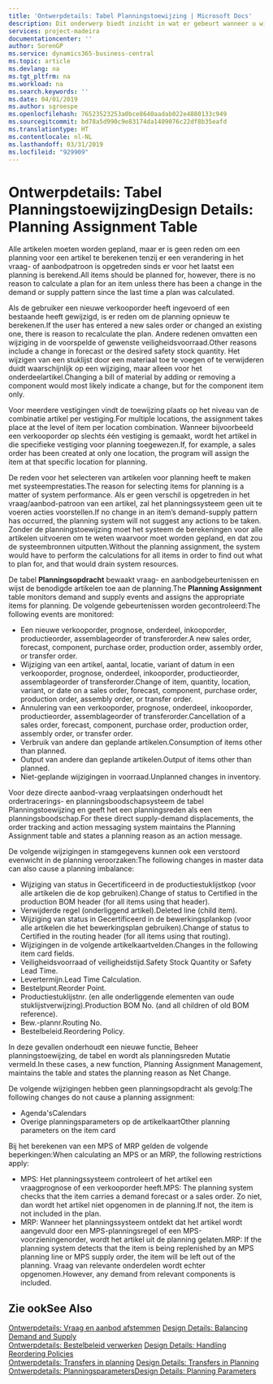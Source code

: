 ```yaml
---
title: 'Ontwerpdetails: Tabel Planningstoewijzing | Microsoft Docs'
description: Dit onderwerp biedt inzicht in wat er gebeurt wanneer u wijzigt hoe u plant voor een artikel.
services: project-madeira
documentationcenter: ''
author: SorenGP
ms.service: dynamics365-business-central
ms.topic: article
ms.devlang: na
ms.tgt_pltfrm: na
ms.workload: na
ms.search.keywords: ''
ms.date: 04/01/2019
ms.author: sgroespe
ms.openlocfilehash: 76523523253a0bce8640aadab022e4880133c949
ms.sourcegitcommit: bd78a5d990c9e83174da1409076c22df8b35eafd
ms.translationtype: HT
ms.contentlocale: nl-NL
ms.lasthandoff: 03/31/2019
ms.locfileid: "929909"
---
```

# <a name="design-details-planning-assignment-table"></a><span data-ttu-id="d5c9b-103">Ontwerpdetails: Tabel Planningstoewijzing</span><span class="sxs-lookup"><span data-stu-id="d5c9b-103">Design Details: Planning Assignment Table</span></span>
<span data-ttu-id="d5c9b-104">Alle artikelen moeten worden gepland, maar er is geen reden om een planning voor een artikel te berekenen tenzij er een verandering in het vraag- of aanbodpatroon is opgetreden sinds er voor het laatst een planning is berekend.</span><span class="sxs-lookup"><span data-stu-id="d5c9b-104">All items should be planned for, however, there is no reason to calculate a plan for an item unless there has been a change in the demand or supply pattern since the last time a plan was calculated.</span></span>  

<span data-ttu-id="d5c9b-105">Als de gebruiker een nieuwe verkooporder heeft ingevoerd of een bestaande heeft gewijzigd, is er reden om de planning opnieuw te berekenen.</span><span class="sxs-lookup"><span data-stu-id="d5c9b-105">If the user has entered a new sales order or changed an existing one, there is reason to recalculate the plan.</span></span> <span data-ttu-id="d5c9b-106">Andere redenen omvatten een wijziging in de voorspelde of gewenste veiligheidsvoorraad.</span><span class="sxs-lookup"><span data-stu-id="d5c9b-106">Other reasons include a change in forecast or the desired safety stock quantity.</span></span> <span data-ttu-id="d5c9b-107">Het wijzigen van een stuklijst door een materiaal toe te voegen of te verwijderen duidt waarschijnlijk op een wijziging, maar alleen voor het onderdeelartikel.</span><span class="sxs-lookup"><span data-stu-id="d5c9b-107">Changing a bill of material by adding or removing a component would most likely indicate a change, but for the component item only.</span></span>  

<span data-ttu-id="d5c9b-108">Voor meerdere vestigingen vindt de toewijzing plaats op het niveau van de combinatie artikel per vestiging.</span><span class="sxs-lookup"><span data-stu-id="d5c9b-108">For multiple locations, the assignment takes place at the level of item per location combination.</span></span> <span data-ttu-id="d5c9b-109">Wanneer bijvoorbeeld een verkooporder op slechts één vestiging is gemaakt, wordt het artikel in die specifieke vestiging voor planning toegewezen.</span><span class="sxs-lookup"><span data-stu-id="d5c9b-109">If, for example, a sales order has been created at only one location, the program will assign the item at that specific location for planning.</span></span>  

<span data-ttu-id="d5c9b-110">De reden voor het selecteren van artikelen voor planning heeft te maken met systeemprestaties.</span><span class="sxs-lookup"><span data-stu-id="d5c9b-110">The reason for selecting items for planning is a matter of system performance.</span></span> <span data-ttu-id="d5c9b-111">Als er geen verschil is opgetreden in het vraag/aanbod-patroon van een artikel, zal het planningssysteem geen uit te voeren acties voorstellen.</span><span class="sxs-lookup"><span data-stu-id="d5c9b-111">If no change in an item’s demand-supply pattern has occurred, the planning system will not suggest any actions to be taken.</span></span> <span data-ttu-id="d5c9b-112">Zonder de planningstoewijzing moet het systeem de berekeningen voor alle artikelen uitvoeren om te weten waarvoor moet worden gepland, en dat zou de systeembronnen uitputten.</span><span class="sxs-lookup"><span data-stu-id="d5c9b-112">Without the planning assignment, the system would have to perform the calculations for all items in order to find out what to plan for, and that would drain system resources.</span></span>  

<span data-ttu-id="d5c9b-113">De tabel **Planningsopdracht** bewaakt vraag- en aanbodgebeurtenissen en wijst de benodigde artikelen toe aan de planning.</span><span class="sxs-lookup"><span data-stu-id="d5c9b-113">The **Planning Assignment** table monitors demand and supply events and assigns the appropriate items for planning.</span></span> <span data-ttu-id="d5c9b-114">De volgende gebeurtenissen worden gecontroleerd:</span><span class="sxs-lookup"><span data-stu-id="d5c9b-114">The following events are monitored:</span></span>  

* <span data-ttu-id="d5c9b-115">Een nieuwe verkooporder, prognose, onderdeel, inkooporder, productieorder, assemblageorder of transferorder.</span><span class="sxs-lookup"><span data-stu-id="d5c9b-115">A new sales order, forecast, component, purchase order, production order, assembly order, or transfer order.</span></span>  
* <span data-ttu-id="d5c9b-116">Wijziging van een artikel, aantal, locatie, variant of datum in een verkooporder, prognose, onderdeel, inkooporder, productieorder, assemblageorder of transferorder.</span><span class="sxs-lookup"><span data-stu-id="d5c9b-116">Change of item, quantity, location, variant, or date on a sales order, forecast, component, purchase order, production order, assembly order, or transfer order.</span></span>  
* <span data-ttu-id="d5c9b-117">Annulering van een verkooporder, prognose, onderdeel, inkooporder, productieorder, assemblageorder of transferorder.</span><span class="sxs-lookup"><span data-stu-id="d5c9b-117">Cancellation of a sales order, forecast, component, purchase order, production order, assembly order, or transfer order.</span></span>  
* <span data-ttu-id="d5c9b-118">Verbruik van andere dan geplande artikelen.</span><span class="sxs-lookup"><span data-stu-id="d5c9b-118">Consumption of items other than planned.</span></span>  
* <span data-ttu-id="d5c9b-119">Output van andere dan geplande artikelen.</span><span class="sxs-lookup"><span data-stu-id="d5c9b-119">Output of items other than planned.</span></span>  
* <span data-ttu-id="d5c9b-120">Niet-geplande wijzigingen in voorraad.</span><span class="sxs-lookup"><span data-stu-id="d5c9b-120">Unplanned changes in inventory.</span></span>  

<span data-ttu-id="d5c9b-121">Voor deze directe aanbod-vraag verplaatsingen onderhoudt het ordertracerings- en planningsboodschapsysteem de tabel Planningstoewijzing en geeft het een planningsreden als een planningsboodschap.</span><span class="sxs-lookup"><span data-stu-id="d5c9b-121">For these direct supply-demand displacements, the order tracking and action messaging system maintains the Planning Assignment table and states a planning reason as an action message.</span></span>  

<span data-ttu-id="d5c9b-122">De volgende wijzigingen in stamgegevens kunnen ook een verstoord evenwicht in de planning veroorzaken:</span><span class="sxs-lookup"><span data-stu-id="d5c9b-122">The following changes in master data can also cause a planning imbalance:</span></span>  

* <span data-ttu-id="d5c9b-123">Wijziging van status in Gecertificeerd in de productiestuklijstkop (voor alle artikelen die de kop gebruiken).</span><span class="sxs-lookup"><span data-stu-id="d5c9b-123">Change of status to Certified in the production BOM header (for all items using that header).</span></span>  
* <span data-ttu-id="d5c9b-124">Verwijderde regel (onderliggend artikel).</span><span class="sxs-lookup"><span data-stu-id="d5c9b-124">Deleted line (child item).</span></span>  
* <span data-ttu-id="d5c9b-125">Wijziging van status in Gecertificeerd in de bewerkingsplankop (voor alle artikelen die het bewerkingsplan gebruiken).</span><span class="sxs-lookup"><span data-stu-id="d5c9b-125">Change of status to Certified in the routing header (for all items using that routing).</span></span>  
* <span data-ttu-id="d5c9b-126">Wijzigingen in de volgende artikelkaartvelden.</span><span class="sxs-lookup"><span data-stu-id="d5c9b-126">Changes in the following item card fields.</span></span>  
* <span data-ttu-id="d5c9b-127">Veiligheidsvoorraad of veiligheidstijd.</span><span class="sxs-lookup"><span data-stu-id="d5c9b-127">Safety Stock Quantity or Safety Lead Time.</span></span>  
* <span data-ttu-id="d5c9b-128">Levertermijn.</span><span class="sxs-lookup"><span data-stu-id="d5c9b-128">Lead Time Calculation.</span></span>  
* <span data-ttu-id="d5c9b-129">Bestelpunt.</span><span class="sxs-lookup"><span data-stu-id="d5c9b-129">Reorder Point.</span></span>  
* <span data-ttu-id="d5c9b-130">Productiestuklijstnr. (en alle onderliggende elementen van oude stuklijstverwijzing).</span><span class="sxs-lookup"><span data-stu-id="d5c9b-130">Production BOM No. (and all children of old BOM reference).</span></span>  
* <span data-ttu-id="d5c9b-131">Bew.-plannr.</span><span class="sxs-lookup"><span data-stu-id="d5c9b-131">Routing No.</span></span>  
* <span data-ttu-id="d5c9b-132">Bestelbeleid.</span><span class="sxs-lookup"><span data-stu-id="d5c9b-132">Reordering Policy.</span></span>  

<span data-ttu-id="d5c9b-133">In deze gevallen onderhoudt een nieuwe functie, Beheer planningstoewijzing, de tabel en wordt als planningsreden Mutatie vermeld.</span><span class="sxs-lookup"><span data-stu-id="d5c9b-133">In these cases, a new function, Planning Assignment Management, maintains the table and states the planning reason as Net Change.</span></span>  

<span data-ttu-id="d5c9b-134">De volgende wijzigingen hebben geen planningsopdracht als gevolg:</span><span class="sxs-lookup"><span data-stu-id="d5c9b-134">The following changes do not cause a planning assignment:</span></span>  

* <span data-ttu-id="d5c9b-135">Agenda's</span><span class="sxs-lookup"><span data-stu-id="d5c9b-135">Calendars</span></span>  
* <span data-ttu-id="d5c9b-136">Overige planningsparameters op de artikelkaart</span><span class="sxs-lookup"><span data-stu-id="d5c9b-136">Other planning parameters on the item card</span></span>  

<span data-ttu-id="d5c9b-137">Bij het berekenen van een MPS of MRP gelden de volgende beperkingen:</span><span class="sxs-lookup"><span data-stu-id="d5c9b-137">When calculating an MPS or an MRP, the following restrictions apply:</span></span>  

* <span data-ttu-id="d5c9b-138">MPS: Het planningssysteem controleert of het artikel een vraagprognose of een verkooporder heeft.</span><span class="sxs-lookup"><span data-stu-id="d5c9b-138">MPS: The planning system checks that the item carries a demand forecast or a sales order.</span></span> <span data-ttu-id="d5c9b-139">Zo niet, dan wordt het artikel niet opgenomen in de planning.</span><span class="sxs-lookup"><span data-stu-id="d5c9b-139">If not, the item is not included in the plan.</span></span>  
* <span data-ttu-id="d5c9b-140">MRP: Wanneer het planningssysteem ontdekt dat het artikel wordt aangevuld door een MPS-planningsregel of een MPS-voorzieningenorder, wordt het artikel uit de planning gelaten.</span><span class="sxs-lookup"><span data-stu-id="d5c9b-140">MRP: If the planning system detects that the item is being replenished by an MPS planning line or MPS supply order, the item will be left out of the planning.</span></span> <span data-ttu-id="d5c9b-141">Vraag van relevante onderdelen wordt echter opgenomen.</span><span class="sxs-lookup"><span data-stu-id="d5c9b-141">However, any demand from relevant components is included.</span></span>  

## <a name="see-also"></a><span data-ttu-id="d5c9b-142">Zie ook</span><span class="sxs-lookup"><span data-stu-id="d5c9b-142">See Also</span></span>  
<span data-ttu-id="d5c9b-143">[Ontwerpdetails: Vraag en aanbod afstemmen](design-details-balancing-demand-and-supply.md) </span><span class="sxs-lookup"><span data-stu-id="d5c9b-143">[Design Details: Balancing Demand and Supply](design-details-balancing-demand-and-supply.md) </span></span>  
<span data-ttu-id="d5c9b-144">[Ontwerpdetails: Bestelbeleid verwerken](design-details-handling-reordering-policies.md) </span><span class="sxs-lookup"><span data-stu-id="d5c9b-144">[Design Details: Handling Reordering Policies](design-details-handling-reordering-policies.md) </span></span>  
<span data-ttu-id="d5c9b-145">[Ontwerpdetails: Transfers in planning](design-details-transfers-in-planning.md) </span><span class="sxs-lookup"><span data-stu-id="d5c9b-145">[Design Details: Transfers in Planning](design-details-transfers-in-planning.md) </span></span>  
[<span data-ttu-id="d5c9b-146">Ontwerpdetails: Planningsparameters</span><span class="sxs-lookup"><span data-stu-id="d5c9b-146">Design Details: Planning Parameters</span></span>](design-details-planning-parameters.md)  
